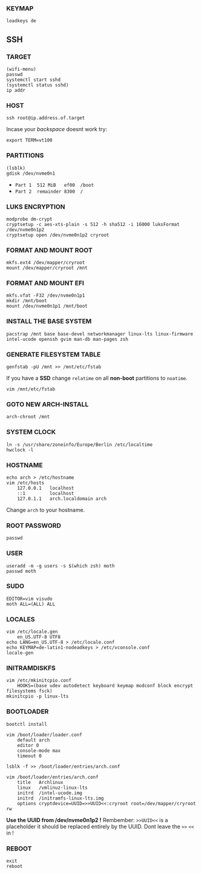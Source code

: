 ### KEYMAP
    loadkeys de 

## SSH
### TARGET
    (wifi-menu)
    passwd 
    systemctl start sshd
    (systemctl status sshd)
    ip addr
    
### HOST
    ssh root@ip.address.of.target
    
Incase your *backspace* doesnt work try:

    export TERM=vt100
    
### PARTITIONS
    (lsblk)
    gdisk /dev/nvme0n1
* `Part 1  512 MiB   ef00  /boot`
* `Part 2  remainder 8300  /`
          
### LUKS ENCRYPTION
    modprobe dm-crypt
    cryptsetup -c aes-xts-plain -s 512 -h sha512 -i 16000 luksFormat /dev/nvme0n1p2
    cryptsetup open /dev/nvme0n1p2 cryroot

### FORMAT AND MOUNT ROOT
    mkfs.ext4 /dev/mapper/cryroot
    mount /dev/mapper/cryroot /mnt
    
### FORMAT AND MOUNT EFI
    mkfs.vfat -F32 /dev/nvme0n1p1
    mkdir /mnt/boot
    mount /dev/nvme0n1p1 /mnt/boot

### INSTALL THE BASE SYSTEM
    pacstrap /mnt base base-devel networkmanager linux-lts linux-firmware intel-ucode openssh gvim man-db man-pages zsh

### GENERATE FILESYSTEM TABLE
    genfstab -pU /mnt >> /mnt/etc/fstab
    
If you have a **SSD** change `relatime` on all **non-boot** partitions to `noatime`.

    vim /mnt/etc/fstab

### GOTO NEW ARCH-INSTALL
    arch-chroot /mnt

### SYSTEM CLOCK
    ln -s /usr/share/zoneinfo/Europe/Berlin /etc/localtime
    hwclock -l
    
### HOSTNAME
    echo arch > /etc/hostname
    vim /etc/hosts
        127.0.0.1   localhost
        ::1         localhost
        127.0.1.1   arch.localdomain arch
Change `arch` to your hostname.

### ROOT PASSWORD
    passwd 

### USER
    useradd -m -g users -s $(which zsh) moth
    passwd moth
    
### SUDO 
    EDITOR=vim visudo
    moth ALL=(ALL) ALL
    
### LOCALES
    vim /etc/locale.gen
        en_US.UTF-8 UTF8
    echo LANG=en_US.UTF-8 > /etc/locale.conf
    echo KEYMAP=de-latin1-nodeadkeys > /etc/vconsole.conf
    locale-gen
    
### INITRAMDISKFS
    vim /etc/mkinitcpio.conf 
        HOOKS=(base udev autodetect keyboard keymap modconf block encrypt filesystems fsck)
    mkinitcpio -p linux-lts

### BOOTLOADER
    bootctl install
    
    vim /boot/loader/loader.conf
        default arch
        editor 0
        console-mode max
        timeout 0
        
    lsblk -f >> /boot/loader/entries/arch.conf
    
    vim /boot/loader/entries/arch.conf
        title   Archlinux
        linux   /vmlinuz-linux-lts
        initrd  /intel-ucode.img
        initrd  /initramfs-linux-lts.img
        options cryptdevice=UUID=>>UUID<<:cryroot root=/dev/mapper/cryroot rw
**Use the UUID from /dev/nvme0n1p2 !**
Rembember: `>>UUID<<` is a placeholder it should be replaced entirely by the UUID. Dont leave the `>>` `<<` in !

### REBOOT 
    exit
    reboot
